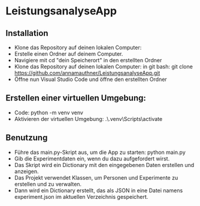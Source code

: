 # LeistungsanalyseApp
## Installation

- Klone das Repository auf deinen lokalen Computer:
- Erstelle einen Ordner auf deinem Computer.
- Navigiere mit cd "dein Speicherort" in den erstellten Ordner
- Klone das Repository auf deinen lokalen Computer: in git bash: git clone https://github.com/annamauthner/LeistungsanalyseApp.git
- Öffne nun Visual Studio Code und öffne den erstellten Ordner

## Erstellen einer virtuellen Umgebung:

- Code: python -m venv venv
- Aktivieren der virtuellen Umgebung: .\\.venv\Scripts\activate


## Benutzung

- Führe das main.py-Skript aus, um die App zu starten: python main.py
- Gib die Experimentdaten ein, wenn du dazu aufgefordert wirst.
- Das Skript wird ein Dictionary mit den eingegebenen Daten erstellen und anzeigen.
- Das Projekt verwendet Klassen, um Personen und Experimente zu erstellen und zu verwalten. 
- Dann wird ein Dictionary erstellt, das als JSON in eine Datei namens experiment.json im aktuellen Verzeichnis gespeichert.

